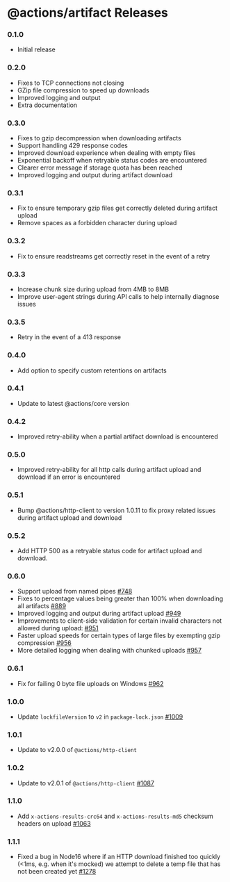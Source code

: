 # @actions/artifact Releases

### 0.1.0

- Initial release

### 0.2.0

- Fixes to TCP connections not closing
- GZip file compression to speed up downloads
- Improved logging and output
- Extra documentation

### 0.3.0

- Fixes to gzip decompression when downloading artifacts
- Support handling 429 response codes
- Improved download experience when dealing with empty files
- Exponential backoff when retryable status codes are encountered
- Clearer error message if storage quota has been reached
- Improved logging and output during artifact download

### 0.3.1

- Fix to ensure temporary gzip files get correctly deleted during artifact
  upload
- Remove spaces as a forbidden character during upload

### 0.3.2

- Fix to ensure readstreams get correctly reset in the event of a retry

### 0.3.3

- Increase chunk size during upload from 4MB to 8MB
- Improve user-agent strings during API calls to help internally diagnose issues

### 0.3.5

- Retry in the event of a 413 response

### 0.4.0

- Add option to specify custom retentions on artifacts

### 0.4.1

- Update to latest @actions/core version

### 0.4.2

- Improved retry-ability when a partial artifact download is encountered

### 0.5.0

- Improved retry-ability for all http calls during artifact upload and download
  if an error is encountered

### 0.5.1

- Bump @actions/http-client to version 1.0.11 to fix proxy related issues during
  artifact upload and download

### 0.5.2

- Add HTTP 500 as a retryable status code for artifact upload and download.

### 0.6.0

- Support upload from named pipes
  [#748](https://github.com/actions/toolkit/pull/748)
- Fixes to percentage values being greater than 100% when downloading all
  artifacts [#889](https://github.com/actions/toolkit/pull/889)
- Improved logging and output during artifact upload
  [#949](https://github.com/actions/toolkit/pull/949)
- Improvements to client-side validation for certain invalid characters not
  allowed during upload: [#951](https://github.com/actions/toolkit/pull/951)
- Faster upload speeds for certain types of large files by exempting gzip
  compression [#956](https://github.com/actions/toolkit/pull/956)
- More detailed logging when dealing with chunked uploads
  [#957](https://github.com/actions/toolkit/pull/957)

### 0.6.1

- Fix for failing 0 byte file uploads on Windows
  [#962](https://github.com/actions/toolkit/pull/962)

### 1.0.0

- Update `lockfileVersion` to `v2` in `package-lock.json`
  [#1009](https://github.com/actions/toolkit/pull/1009)

### 1.0.1

- Update to v2.0.0 of `@actions/http-client`

### 1.0.2

- Update to v2.0.1 of `@actions/http-client`
  [#1087](https://github.com/actions/toolkit/pull/1087)

### 1.1.0

- Add `x-actions-results-crc64` and `x-actions-results-md5` checksum headers on
  upload [#1063](https://github.com/actions/toolkit/pull/1063)

### 1.1.1

- Fixed a bug in Node16 where if an HTTP download finished too quickly (<1ms,
  e.g. when it's mocked) we attempt to delete a temp file that has not been
  created yet
  [#1278](https://github.com/actions/toolkit/pull/1278/commits/b9de68a590daf37c6747e38d3cb4f1dd2cfb791c)
